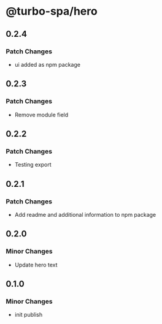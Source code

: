 # @turbo-spa/hero

## 0.2.4

### Patch Changes

- ui added as npm package

## 0.2.3

### Patch Changes

- Remove module field

## 0.2.2

### Patch Changes

- Testing export

## 0.2.1

### Patch Changes

- Add readme and additional information to npm package

## 0.2.0

### Minor Changes

- Update hero text

## 0.1.0

### Minor Changes

- init publish

